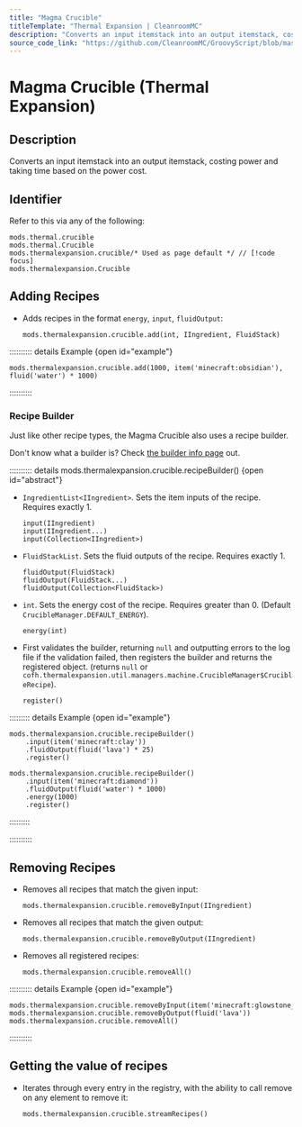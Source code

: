 ```yaml
---
title: "Magma Crucible"
titleTemplate: "Thermal Expansion | CleanroomMC"
description: "Converts an input itemstack into an output itemstack, costing power and taking time based on the power cost."
source_code_link: "https://github.com/CleanroomMC/GroovyScript/blob/master/src/main/java/com/cleanroommc/groovyscript/compat/mods/thermalexpansion/machine/Crucible.java"
---
```


# Magma Crucible (Thermal Expansion)

## Description

Converts an input itemstack into an output itemstack, costing power and taking time based on the power cost.

## Identifier

Refer to this via any of the following:

```groovy:no-line-numbers {3}
mods.thermal.crucible
mods.thermal.Crucible
mods.thermalexpansion.crucible/* Used as page default */ // [!code focus]
mods.thermalexpansion.Crucible
```


## Adding Recipes

- Adds recipes in the format `energy`, `input`, `fluidOutput`:

    ```groovy:no-line-numbers
    mods.thermalexpansion.crucible.add(int, IIngredient, FluidStack)
    ```

:::::::::: details Example {open id="example"}
```groovy:no-line-numbers
mods.thermalexpansion.crucible.add(1000, item('minecraft:obsidian'), fluid('water') * 1000)
```

::::::::::

### Recipe Builder

Just like other recipe types, the Magma Crucible also uses a recipe builder.

Don't know what a builder is? Check [the builder info page](../../getting_started/builder.md) out.

:::::::::: details mods.thermalexpansion.crucible.recipeBuilder() {open id="abstract"}
- `IngredientList<IIngredient>`. Sets the item inputs of the recipe. Requires exactly 1.

    ```groovy:no-line-numbers
    input(IIngredient)
    input(IIngredient...)
    input(Collection<IIngredient>)
    ```

- `FluidStackList`. Sets the fluid outputs of the recipe. Requires exactly 1.

    ```groovy:no-line-numbers
    fluidOutput(FluidStack)
    fluidOutput(FluidStack...)
    fluidOutput(Collection<FluidStack>)
    ```

- `int`. Sets the energy cost of the recipe. Requires greater than 0. (Default `CrucibleManager.DEFAULT_ENERGY`).

    ```groovy:no-line-numbers
    energy(int)
    ```

- First validates the builder, returning `null` and outputting errors to the log file if the validation failed, then registers the builder and returns the registered object. (returns `null` or `cofh.thermalexpansion.util.managers.machine.CrucibleManager$CrucibleRecipe`).

    ```groovy:no-line-numbers
    register()
    ```

::::::::: details Example {open id="example"}
```groovy:no-line-numbers
mods.thermalexpansion.crucible.recipeBuilder()
    .input(item('minecraft:clay'))
    .fluidOutput(fluid('lava') * 25)
    .register()

mods.thermalexpansion.crucible.recipeBuilder()
    .input(item('minecraft:diamond'))
    .fluidOutput(fluid('water') * 1000)
    .energy(1000)
    .register()
```

:::::::::

::::::::::

## Removing Recipes

- Removes all recipes that match the given input:

    ```groovy:no-line-numbers
    mods.thermalexpansion.crucible.removeByInput(IIngredient)
    ```

- Removes all recipes that match the given output:

    ```groovy:no-line-numbers
    mods.thermalexpansion.crucible.removeByOutput(IIngredient)
    ```

- Removes all registered recipes:

    ```groovy:no-line-numbers
    mods.thermalexpansion.crucible.removeAll()
    ```

:::::::::: details Example {open id="example"}
```groovy:no-line-numbers
mods.thermalexpansion.crucible.removeByInput(item('minecraft:glowstone_dust'))
mods.thermalexpansion.crucible.removeByOutput(fluid('lava'))
mods.thermalexpansion.crucible.removeAll()
```

::::::::::

## Getting the value of recipes

- Iterates through every entry in the registry, with the ability to call remove on any element to remove it:

    ```groovy:no-line-numbers
    mods.thermalexpansion.crucible.streamRecipes()
    ```
